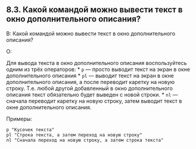 ## 8.3. Какой командой можно вывести текст в окно дополнительного описания?
<!-- [:faq_08_03] -->
В: Какой командой можно вывести текст в окно дополнительного описания?

О:

Для вывода текста в окно дополнительного описания воспользуйтесь одним из трёх операторов:
	* `p` — просто выводит текст на экран в окне дополнительного описания
	* `pl` — выводит текст на экран в окне дополнительного описания, а после переводит каретку на новую строку. Т.е. любой другой добавленный в окно дополнительного описания текст обязательно будет выведен с новой строки.
	* `nl` — сначала переводит каретку на новую строку, затем выводит текст в окне дополнительного описания.

Примеры:
```qsp
p "Кусочек текста"
pl "Строка текста, а затем переход на новую строку"
nl "Сначала переход на новую строку, а затем строка текста"
```
